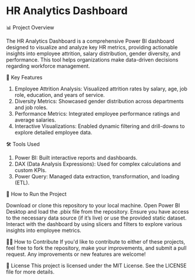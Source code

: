 # HR Analytics Dashboard


📊 Project Overview

The HR Analytics Dashboard is a comprehensive Power BI dashboard designed to visualize and analyze key HR metrics, providing actionable insights into employee attrition, salary distribution, gender diversity, and performance. This tool helps organizations make data-driven decisions regarding workforce management.


🔑 Key Features


1. Employee Attrition Analysis: Visualized attrition rates by salary, age, job role, education, and years of service.
2. Diversity Metrics: Showcased gender distribution across departments and job roles.
3. Performance Metrics: Integrated employee performance ratings and average salaries.
4. Interactive Visualizations: Enabled dynamic filtering and drill-downs to explore detailed employee data.




🛠 Tools Used


1. Power BI: Built interactive reports and dashboards.
2. DAX (Data Analysis Expressions): Used for complex calculations and custom KPIs.
3. Power Query: Managed data extraction, transformation, and loading (ETL).



🚀 How to Run the Project


Download or clone this repository to your local machine.
Open Power BI Desktop and load the .pbix file from the repository.
Ensure you have access to the necessary data source (if it’s live) or use the provided static dataset.
Interact with the dashboard by using slicers and filters to explore various insights into employee metrics.



🧑‍💻 How to Contribute
If you'd like to contribute to either of these projects, feel free to fork the repository, make your improvements, and submit a pull request. Any improvements or new features are welcome!

📄 License
This project is licensed under the MIT License. See the LICENSE file for more details.

